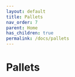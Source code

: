 ```yaml
---
layout: default
title: Pallets
nav_order: 7
parent: Home
has_children: true
permalink: /docs/pallets
---
```


# Pallets
